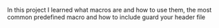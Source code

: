 In this project I learned what macros are and how to use them, the most common predefined macro and how to include guard your header file
